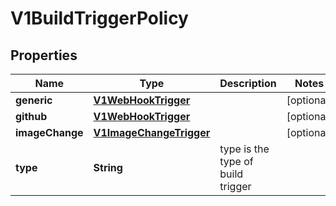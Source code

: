 
# V1BuildTriggerPolicy

## Properties
Name | Type | Description | Notes
------------ | ------------- | ------------- | -------------
**generic** | [**V1WebHookTrigger**](V1WebHookTrigger.md) |  |  [optional]
**github** | [**V1WebHookTrigger**](V1WebHookTrigger.md) |  |  [optional]
**imageChange** | [**V1ImageChangeTrigger**](V1ImageChangeTrigger.md) |  |  [optional]
**type** | **String** | type is the type of build trigger | 



